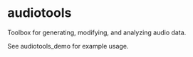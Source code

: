 # audiotools
Toolbox for generating, modifying, and analyzing audio data.

See audiotools_demo for example usage.
